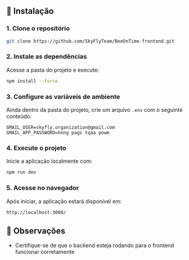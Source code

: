 ## 🚀 Instalação

### 1. Clone o repositório
```bash
git clone https://github.com/SkyFlyTeam/BeeOnTime-frontend.git
```

### 2. Instale as dependências
Acesse a pasta do projeto e execute:
```bash
npm install --force
```

### 3. Configure as variáveis de ambiente
Ainda dentro da pasta do projeto, crie um arquivo `.env` com o seguinte conteúdo:
```env
GMAIL_USER=skyfly.organization@gmail.com
GMAIL_APP_PASSWORD=hnng pags tqaa powm
```

### 4. Execute o projeto
Inicie a aplicação localmente com:
```bash
npm run dev
```

### 5. Acesse no navegador
Após iniciar, a aplicação estará disponível em:
```
http://localhost:3000/
```

## 📌 Observações

- Certifique-se de que o backend esteja rodando para o frontend funcionar corretamente
